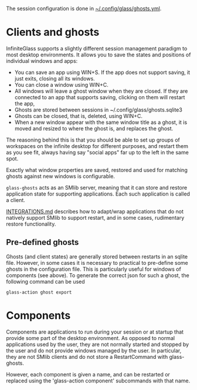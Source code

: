 The session configuration is done in
[~/.config/glass/ghosts.yml](../glass-config-init/glass_config_init/ghosts.yml).


# Clients and ghosts

InfiniteGlass supports a slightly different session management paradigm to most desktop environments. It allows you to save
the states and positions of individual windows and apps:

* You can save an app using WIN+S. If the app does not support saving, it just exits, closing all its windows.
* You can close a window using WIN+C.
* All windows will leave a ghost window when they are closed. If they are connected to an app that supports saving,
  clicking on them will restart the app,
* Ghosts are stored between sessions in ~/.config/glass/ghosts.sqlite3
* Ghosts can be closed, that is, deleted, using WIN+C.
* When a new window appear with the same window title as a ghost, it is moved and resized to where the ghost is,
  and replaces the ghost. 

The reasoning behind this is that you should be able to set up groups of workspaces on the infinite desktop for different
purposes, and restart them as you see fit, always having say "social apps" far up to the left in the same spot.

Exactly what window properties are saved, restored and used for matching ghosts against new windows is
configurable.

`glass-ghosts` acts as an SMlib server, meaning that it can
store and restore application state for supporting applications. Each
such application is called a client.

[INTEGRATIONS.md](INTEGRATIONS.md) describes how to adapt/wrap applications that do not natively support SMlib to
support restart, and in some cases, rudimentary restore functionality.

## Pre-defined ghosts

Ghosts (and client states) are generally stored between restarts in
an sqlite file. However, in some cases it is necessary to practical to
pre-define some ghosts in the configuration file. This is
particularly useful for windows of components (see above). To generate the correct json for such a ghost, the following command can be used

    glass-action ghost export

# Components

Components are applications to run during your session or at startup
that provide some part of the desktop environment. As opposed to
normal applications used by the user, they are not normally started
and stopped by the user and do not provide windows managed by the
user. In particular, they are not SMlib clients and do not store a
RestartCommand with glass-ghosts.

However, each component is given a name, and can be restarted or
replaced using the 'glass-action component' subcommands with that
name.
